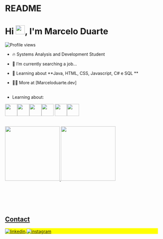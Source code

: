 # README

<h1 align="left">Hi <img src="https://raw.githubusercontent.com/kaueMarques/kaueMarques/master/hi.gif" height="30px">, I'm Marcelo Duarte</h1>
<p align="left"> <img src="https://komarev.com/ghpvc/?username=Marcelo1304&color=blue" alt="Profile views" /> </p>

- 🔥 Systems Analysis and Development Student

- 🔭 I’m currently searching a job...

- 💬 Learning about **Java, HTML, CSS, Javascript, C# e SQL **

- 👨‍💻 More at [Marceloduarte.dev]
<br> <br>

- Learning about:

<img src="https://cdn.jsdelivr.net/gh/devicons/devicon/icons/html5/html5-original-wordmark.svg" width="40" height="40"/><img src="https://cdn.jsdelivr.net/gh/devicons/devicon/icons/css3/css3-original-wordmark.svg" width="40" height="40" /><img src="https://cdn.jsdelivr.net/gh/devicons/devicon/icons/javascript/javascript-original.svg" width="40" height="40" /><img src="https://cdn.jsdelivr.net/gh/devicons/devicon/icons/csharp/csharp-original.svg" width="40" height="40" />
<img src="https://cdn.jsdelivr.net/gh/devicons/devicon/icons/postgresql/postgresql-original-wordmark.svg" width="40" height="40" /><img src="https://cdn.jsdelivr.net/gh/devicons/devicon/icons/nodejs/nodejs-original-wordmark.svg" width="40" height="40" />

<br> 

<div>
<a href="https://github.com/Marcelo1304">
<img height="180em" src="https://github-readme-stats.vercel.app/api/top-langs/?username=Marcelo1304&layout=compact&langs_count=7&theme=dracula"/>
<img height="180em" src="https://github-readme-stats.vercel.app/api?username=Marcelo1304&show_icons=true&theme=dracula&include_all_commits=true&count_private=true"/>
</div>
<br> <br>

<!--

<br><br>

## 🛠 &nbsp;Tech Stack

![JavaScript](https://img.shields.io/badge/-JavaScript-05122A?style=flat&logo=javascript)&nbsp;
![Node.js](https://img.shields.io/badge/-Node.js-05122A?style=flat&logo=node.js)&nbsp;
![HTML](https://img.shields.io/badge/-HTML-05122A?style=flat&logo=HTML5)&nbsp;
![CSS](https://img.shields.io/badge/-CSS-05122A?style=flat&logo=CSS3&logoColor=1572B6)&nbsp;
![React](https://img.shields.io/badge/-React-05122A?style=flat&logo=react)&nbsp;
![Git](https://img.shields.io/badge/-Git-05122A?style=flat&logo=git)&nbsp;
![GitHub](https://img.shields.io/badge/-GitHub-05122A?style=flat&logo=github)&nbsp;
![Markdown](https://img.shields.io/badge/-Markdown-05122A?style=flat&logo=markdown)&nbsp;
![Visual Studio Code](https://img.shields.io/badge/-Visual%20Studio%20Code-05122A?style=flat&logo=visual-studio-code&logoColor=007ACC)&nbsp;
![PostgreSQL](https://img.shields.io/badge/-PostgreSQL-05122A?style=flat&logo=postgresql)&nbsp;
![SQLite](https://img.shields.io/badge/-SQLite-05122A?style=flat&logo=sqlite)&nbsp;

<br><br>

## ⚙️ &nbsp;GitHub Analytics

<p align="left">
<img width="530em" src="https://github-readme-stats.vercel.app/api?username=maykbrito&show_icons=true&theme=vision-friendly-dark" alt="maykbrito's stats"/>
<img width="530em" src="https://github-readme-stats.vercel.app/api/top-langs/?username=maykbrito&layout=compact&theme=vision-friendly-dark" alt="maykbrito's most languages"/>
</p>
-->

<br><br>

## Contact

<p align="left" style="background:yellow">
<a href="https://www.linkedin.com/in/marcelo-duarte-5a20091b1" target="_blank">
  <img align="center" src="https://img.shields.io/badge/-Marcelo_Duarte-05122A?style=flat&logo=linkedin" alt="linkedin"/>
</a>
<a href="https://www.instagram.com/_marcelo.duarte_/" target="_blank">
 <img align="center" src="https://img.shields.io/badge/-Marcelo_Duarte-05122A?style=flat&logo=instagram" alt="instagram"/>
</a>

</p>

<!--

<img width="490em" src="https://github-readme-twitter-gazf.vercel.app/api?id=maykbrito&layout=wide&show_reply=off&show_retweet=off" />

 is a ✨ _special_ ✨ repository because its `README.md` (this file) appears on your GitHub profile.

Here are some ideas to get you started:

- 🔭 I’m currently searching a job...
- 🌱 I’m currently learning ...
- 👯 I’m looking to collaborate on ...
- 🤔 I’m looking for help with ...
- 💬 Ask me about ...
- 📫 How to reach me: ...
- 😄 Pronouns: ...
- ⚡ Fun fact: ...
-->
